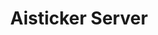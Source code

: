 ---
title: Aisticker Server
emoji: 🚀
colorFrom: green
colorTo: gray
sdk: gradio
sdk_version: 3.18.0
app_file: launch.py
pinned: false
license: other
---